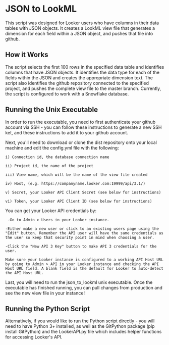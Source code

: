 # JSON to LookML

This script was designed for Looker users who have columns in their data tables with JSON objects. It creates a LookML view file that generates a dimension for each field within a JSON object, and pushes that file into github. 

## How it Works

The script selects the first 100 rows in the specified data table and identifies columns that have JSON objects. It identifies the data type for each of the fields within the JSON and creates the appropriate dimension text. The script also identifies the github repository connected to the specified project, and pushes the complete view file to the master branch. Currently, the script is configured to work with a Snowflake database.

## Running the Unix Executable

In order to run the executable, you need to first authenticate your github account via SSH - you can follow these instructions to generate a new SSH ket, and these instructions to add it to your github account. 

Next, you'll need to download or clone the dist repository onto your local machine and edit the config.yml file with the following:

    i) Connection id, the database connection name
  
    ii) Project id, the name of the project
  
    iii) View name, which will be the name of the view file created
    
    iv) Host, (e.g. https://companyname.looker.com:19999/api/3.1/)
    
    v) Secret, your Looker API Client Secret (see below for instructions)
    
    vi) Token, your Looker API Client ID (see below for instructions)

You can get your Looker API credentials by:

     -Go to Admin > Users in your Looker instance.
  
    -Either make a new user or click to an existing users page using the "Edit" button. Remember the API user will have the same credentials as the user so keep that security point in mind when choosing a user.
  
    -Click the "New API 3 Key" button to make API 3 credentials for the user.

    Make sure your Looker instance is configured to a working API Host URL by going to Admin > API in your Looker instance and checking the API Host URL field. A blank field is the default for Looker to auto-detect the API Host URL.

Last, you will need to run the json_to_lookml unix executable. Once the executable has finished running, you can pull changes from production and see the new view file in your instance!
   
## Running the Python Script

Alternatively, if you would like to run the Python script directly - you will need to have Python 3+ installed, as well as the GitPython package (pip install GitPython) and the LookerAPI.py file which includes helper functions for accessing Looker's API. 
